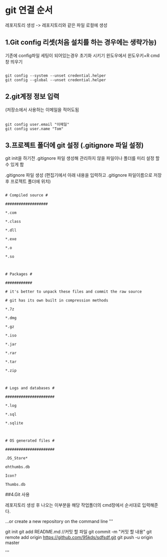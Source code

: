 # git 연결 순서

레포지토리 생성 -> 레포지토리와 같은 파일 로컬에 생성

## 1.Git config 리셋(처음 설치를 하는 경우에는 생략가능)
기존에 config파일 세팅이 되어있는경우 초기화 시키기
윈도우에서 윈도우키+R cmd창 띄우기

```

git config --system --unset credential.helper
git config --global --unset credential.helper

```

## 2.git계정 정보 입력

(저장소에서 사용하는 이메일을 적어도됨

```

git config user.email "이메일"
git config user.name "Tom"

```


## 3.프로젝트 폴더에 git 설정 (.gitignore 파일 설정)

git init을 하기전 .gitignore 파일 생성해 관리하지 않을 파일이나 폴더를 미리 설정 할 수 있게 함

.gitignore 파일 생성 (편집기에서 아래 내용을 입력하고 .gitignore 파일이름으로 저장 후 프로젝트 폴더에 위치)

```

# Compiled source #

###################

*.com

*.class

*.dll

*.exe

*.o

*.so

 

# Packages #

############

# it's better to unpack these files and commit the raw source

# git has its own built in compression methods

*.7z

*.dmg

*.gz

*.iso

*.jar

*.rar

*.tar

*.zip

 

# Logs and databases #

######################

*.log

*.sql

*.sqlite

 

# OS generated files #

######################

.DS_Store*

ehthumbs.db

Icon?

Thumbs.db
```

##4.Git 사용 

레포지토리 생성 후 나오는 이부분을 
해당 작업폴더의 cmd창에서 순서대로 입력해준다.

…or create a new repository on the command line
'''

git init
git add README.md //커밋 할 파일
git commit -m "커밋 할 내용"
git remote add origin https://github.com/95kds/sdfsdf.git
git push -u origin master

'''